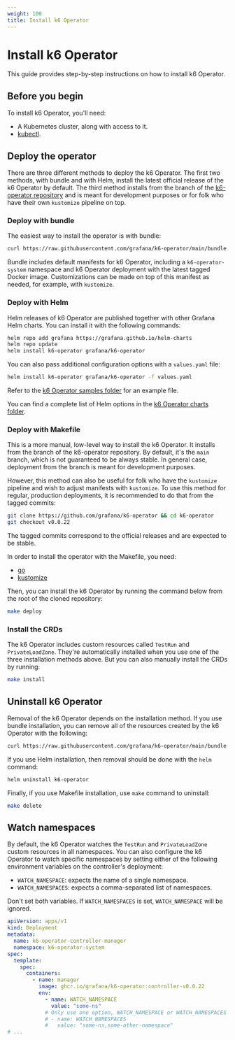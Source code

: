 ```yaml
---
weight: 100
title: Install k6 Operator
---
```


# Install k6 Operator

This guide provides step-by-step instructions on how to install k6 Operator.

## Before you begin

To install k6 Operator, you'll need:

- A Kubernetes cluster, along with access to it.
- [kubectl](https://kubernetes.io/docs/tasks/tools/#kubectl).

## Deploy the operator

There are three different methods to deploy the k6 Operator. The first two methods, with bundle and with Helm, install the latest official release of the k6 Operator by default. The third method installs from the branch of the [k6-operator repository](https://github.com/grafana/k6-operator) and is meant for development purposes or for folk who have their own `kustomize` pipeline on top.

### Deploy with bundle

The easiest way to install the operator is with bundle:

```bash
curl https://raw.githubusercontent.com/grafana/k6-operator/main/bundle.yaml | kubectl apply -f -
```

Bundle includes default manifests for k6 Operator, including a `k6-operator-system` namespace and k6 Operator deployment with the latest tagged Docker image. Customizations can be made on top of this manifest as needed, for example, with `kustomize`.

### Deploy with Helm

Helm releases of k6 Operator are published together with other Grafana Helm charts. You can install it with the following commands:

```bash
helm repo add grafana https://grafana.github.io/helm-charts
helm repo update
helm install k6-operator grafana/k6-operator
```

You can also pass additional configuration options with a `values.yaml` file:

```bash
helm install k6-operator grafana/k6-operator -f values.yaml
```

Refer to the [k6 Operator samples folder](https://github.com/grafana/k6-operator/blob/main/charts/k6-operator/samples/customAnnotationsAndLabels.yaml) for an example file.

You can find a complete list of Helm options in the [k6 Operator charts folder](https://github.com/grafana/k6-operator/blob/main/charts/k6-operator/README.md).

### Deploy with Makefile

This is a more manual, low-level way to install the k6 Operator. It installs from the branch of the k6-operator repository. By default, it's the `main` branch, which is not guaranteed to be always stable. In general case, deployment from the branch is meant for development purposes.

However, this method can also be useful for folk who have the `kustomize` pipeline and wish to adjust manifests with `kustomize`. To use this method for regular, production deployments, it is recommended to do that from the tagged commits:

```bash
git clone https://github.com/grafana/k6-operator && cd k6-operator
git checkout v0.0.22
```

The tagged commits correspond to the official releases and are expected to be stable.

In order to install the operator with the Makefile, you need:

- [go](https://go.dev/doc/install)
- [kustomize](https://kubectl.docs.kubernetes.io/installation/kustomize/)

Then, you can install the k6 Operator by running the command below from the root of the cloned repository:

```bash
make deploy
```

### Install the CRDs

The k6 Operator includes custom resources called `TestRun` and `PrivateLoadZone`. They're automatically installed when you use one of the three installation methods above. But you can also manually install the CRDs by running:

```bash
make install
```

## Uninstall k6 Operator

Removal of the k6 Operator depends on the installation method. If you use bundle installation, you can remove all of the resources created by the k6 Operator with the following:

```bash
curl https://raw.githubusercontent.com/grafana/k6-operator/main/bundle.yaml | kubectl delete -f -
```

If you use Helm installation, then removal should be done with the `helm` command:

```bash
helm uninstall k6-operator
```

Finally, if you use Makefile installation, use `make` command to uninstall:

```bash
make delete
```

## Watch namespaces

By default, the k6 Operator watches the `TestRun` and `PrivateLoadZone` custom resources in all namespaces.
You can also configure the k6 Operator to watch specific namespaces by setting either of the following environment variables on the controller's deployment:

* `WATCH_NAMESPACE`: expects the name of a single namespace.
* `WATCH_NAMESPACES`: expects a comma-separated list of namespaces.

Don't set both variables. If `WATCH_NAMESPACES` is set, `WATCH_NAMESPACE` will be ignored.

```yaml
apiVersion: apps/v1
kind: Deployment
metadata:
  name: k6-operator-controller-manager
  namespace: k6-operator-system
spec:
  template:
    spec:
      containers:
        - name: manager
          image: ghcr.io/grafana/k6-operator:controller-v0.0.22
          env:
            - name: WATCH_NAMESPACE
              value: "some-ns"
            # Only use one option, WATCH_NAMESPACE or WATCH_NAMESPACES
            # - name: WATCH_NAMESPACES
            #   value: "some-ns,some-other-namespace"
# ...
```
